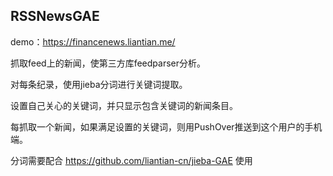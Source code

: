 ## RSSNewsGAE

demo：https://financenews.liantian.me/

抓取feed上的新闻，使第三方库feedparser分析。

对每条纪录，使用jieba分词进行关键词提取。

设置自己关心的关键词，并只显示包含关键词的新闻条目。

每抓取一个新闻，如果满足设置的关键词，则用PushOver推送到这个用户的手机端。

分词需要配合 https://github.com/liantian-cn/jieba-GAE 使用